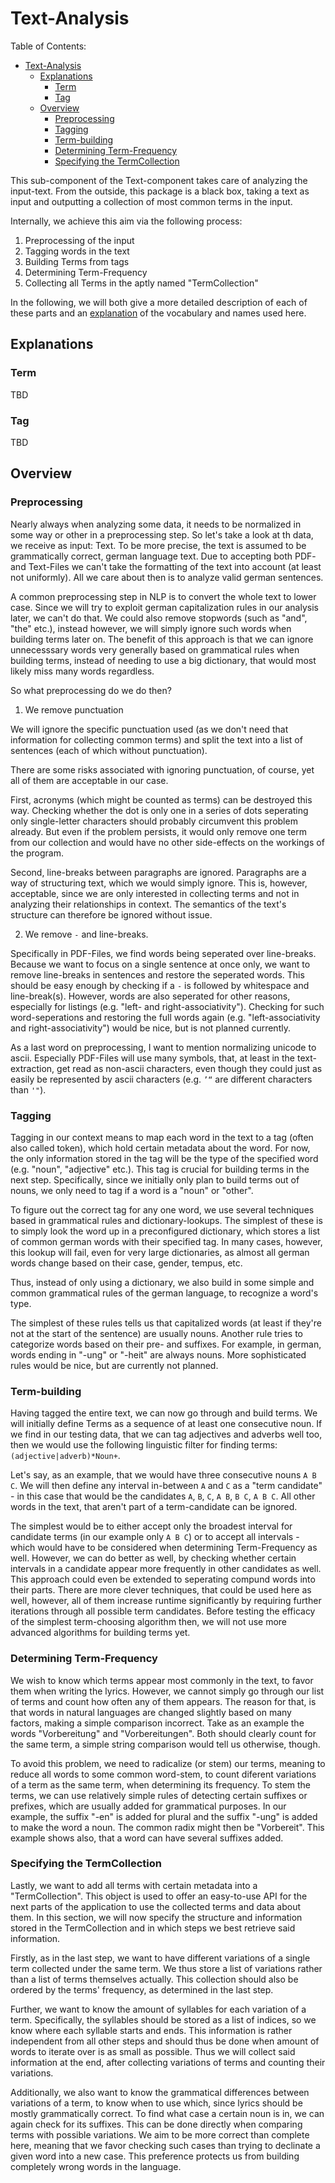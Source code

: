 # Text-Analysis

Table of Contents:

- [Text-Analysis](#text-analysis)
	- [Explanations](#explanations)
		- [Term](#term)
		- [Tag](#tag)
	- [Overview](#overview)
		- [Preprocessing](#preprocessing)
		- [Tagging](#tagging)
		- [Term-building](#term-building)
		- [Determining Term-Frequency](#determining-term-frequency)
		- [Specifying the TermCollection](#specifying-the-termcollection)

This sub-component of the Text-component takes care of analyzing the input-text. From the outside, this package is a black box, taking a text as input and outputting a collection of most common terms in the input.

Internally, we achieve this aim via the following process:

1. Preprocessing of the input
2. Tagging words in the text
3. Building Terms from tags
4. Determining Term-Frequency
5. Collecting all Terms in the aptly named "TermCollection"

In the following, we will both give a more detailed description of each of these parts and an [explanation](#explanations) of the vocabulary and names used here.

## Explanations

### Term

TBD

### Tag

TBD

## Overview

### Preprocessing

Nearly always when analyzing some data, it needs to be normalized in some way or other in a preprocessing step. So let's take a look at th data, we receive as input: Text. To be more precise, the text is assumed to be grammatically correct, german language text. Due to accepting both PDF- and Text-Files we can't take the formatting of the text into account (at least not uniformly). All we care about then is to analyze valid german sentences.

A common preprocessing step in NLP is to convert the whole text to lower case. Since we will try to exploit german capitalization rules in our analysis later, we can't do that. We could also remove stopwords (such as "and", "the" etc.), instead however, we will simply ignore such words when building terms later on. The benefit of this approach is that we can ignore unnecesssary words very generally based on grammatical rules when building terms, instead of needing to use a big dictionary, that would most likely miss many words regardless.

So what preprocessing do we do then?

1. We remove punctuation

We will ignore the specific punctuation used (as we don't need that information for collecting common terms) and split the text into a list of sentences (each of which without punctuation).

There are some risks associated with ignoring punctuation, of course, yet all of them are acceptable in our case.

First, acronyms (which might be counted as terms) can be destroyed this way. Checking whether the dot is only one in a series of dots seperating only single-letter characters should probably circumvent this problem already. But even if the problem persists, it would only remove one term from our collection and would have no other side-effects on the workings of the program.

Second, line-breaks between paragraphs are ignored. Paragraphs are a way of structuring text, which we would simply ignore. This is, however, acceptable, since we are only interested in collecting terms and not in analyzing their relationships in context. The semantics of the text's structure can therefore be ignored without issue.

2. We remove `-` and line-breaks.

Specifically in PDF-Files, we find words being seperated over line-breaks. Because we want to focus on a single sentence at once only, we want to remove line-breaks in sentences and restore the seperated words. This should be easy enough by checking if a `-` is followed by whitespace and line-break(s). However, words are also seperated for other reasons, especially for listings (e.g. "left- and right-associativity"). Checking for such word-seperations and restoring the full words again (e.g. "left-associativity and right-associativity") would be nice, but is not planned currently.

As a last word on preprocessing, I want to mention normalizing unicode to ascii. Especially PDF-Files will use many symbols, that, at least in the text-extraction, get read as non-ascii characters, even though they could just as easily be represented by ascii characters (e.g. `’“` are different characters than `'"`).

### Tagging

Tagging in our context means to map each word in the text to a tag (often also called token), which hold certain metadata about the word. For now, the only information stored in the tag will be the type of the specified word (e.g. "noun", "adjective" etc.). This tag is crucial for building terms in the next step. Specifically, since we initially only plan to build terms out of nouns, we only need to tag if a word is a "noun" or "other".

To figure out the correct tag for any one word, we use several techniques based in grammatical rules and dictionary-lookups. The simplest of these is to simply look the word up in a preconfigured dictionary, which stores a list of common german words with their specified tag. In many cases, however, this lookup will fail, even for very large dictionaries, as almost all german words change based on their case, gender, tempus, etc.

Thus, instead of only using a dictionary, we also build in some simple and common grammatical rules of the german language, to recognize a word's type.

The simplest of these rules tells us that capitalized words (at least if they're not at the start of the sentence) are usually nouns. Another rule tries to categorize words based on their pre- and suffixes. For example, in german, words ending in "-ung" or "-heit" are always nouns. More sophisticated rules would be nice, but are currently not planned.

### Term-building

Having tagged the entire text, we can now go through and build terms. We will initially define Terms as a sequence of at least one consecutive noun. If we find in our testing data, that we can tag adjectives and adverbs well too, then we would use the following linguistic filter for finding terms: `(adjective|adverb)*Noun+`.

Let's say, as an example, that we would have three consecutive nouns `A B C`. We will then define any interval in-between `A` and `C` as a "term candidate" - in this case that would be the candidates `A`, `B`, `C`, `A B`, `B C`, `A B C`. All other words in the text, that aren't part of a term-candidate can be ignored.

The simplest would be to either accept only the broadest interval for candidate terms (in our example only `A B C`) or to accept all intervals - which would have to be considered when determining Term-Frequency as well. However, we can do better as well, by checking whether certain intervals in a candidate appear more frequently in other candidates as well. This approach could even be extended to seperating compund words into their parts. There are more clever techniques, that could be used here as well, however, all of them increase runtime significantly by requiring further iterations through all possible term candidates. Before testing the efficacy of the simplest term-choosing algorithm then, we will not use more advanced algorithms for building terms yet.

### Determining Term-Frequency

We wish to know which terms appear most commonly in the text, to favor them when writing the lyrics. However, we cannot simply go through our list of terms and count how often any of them appears. The reason for that, is that words in natural languages are changed slightly based on many factors, making a simple comparison incorrect. Take as an example the words "Vorbereitung" and "Vorbereitungen". Both should clearly count for the same term, a simple string comparison would tell us otherwise, though.

To avoid this problem, we need to radicalize (or stem) our terms, meaning to reduce all words to some common word-stem, to count diferent variations of a term as the same term, when determining its frequency. To stem the terms, we can use relatively simple rules of detecting certain suffixes or prefixes, which are usually added for grammatical purposes. In our example, the suffix "-en" is added for plural and the suffix "-ung" is added to make the word a noun. The common radix might then be "Vorbereit". This example shows also, that a word can have several suffixes added.

### Specifying the TermCollection

Lastly, we want to add all terms with certain metadata into a "TermCollection". This object is used to offer an easy-to-use API for the next parts of the application to use the collected terms and data about them. In this section, we will now specify the structure and information stored in the TermCollection and in which steps we best retrieve said information.

Firstly, as in the last step, we want to have different variations of a single term collected under the same term. We thus store a list of variations rather than a list of terms themselves actually. This collection should also be ordered by the terms' frequency, as determined in the last step.

Further, we want to know the amount of syllables for each variation of a term. Specifically, the syllables should be stored as a list of indices, so we know where each syllable starts and ends. This information is rather independent from all other steps and should thus be done when amount of words to iterate over is as small as possible. Thus we will collect said information at the end, after collecting variations of terms and counting their variations.

Additionally, we also want to know the grammatical differences between variations of a term, to know when to use which, since lyrics should be mostly grammatically correct. To find what case a certain noun is in, we can again check for its suffixes. This can be done directly when comparing terms with possible variations. We aim to be more correct than complete here, meaning that we favor checking such cases than trying to declinate a given word into a new case. This preference protects us from building completely wrong words in the language.
